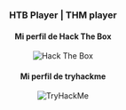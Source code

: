 

<!--
**jamc18/jamc18** is a ✨ _special_ ✨ repository because its `README.md` (this file) appears on your GitHub profile.

Here are some ideas to get you started:

- 🔭 I’m currently working on ...
- 🌱 I’m currently learning ...
- 👯 I’m looking to collaborate on ...
- 🤔 I’m looking for help with ...
- 💬 Ask me about ...
- 📫 How to reach me: ...
- 😄 Pronouns: ...
- ⚡ Fun fact: ...
-->
<div align ="center">

<h3>  HTB Player | THM player </h3> 
      <h4>Mi perfil de Hack The Box </h4>
      <img src="http://www.hackthebox.eu/badge/image/821128" alt="Hack The Box">
       <h4>Mi perfil de tryhackme</h4>
       <img src="https://tryhackme-badges.s3.amazonaws.com/jmc18.png" alt="TryHackMe">

</div>

